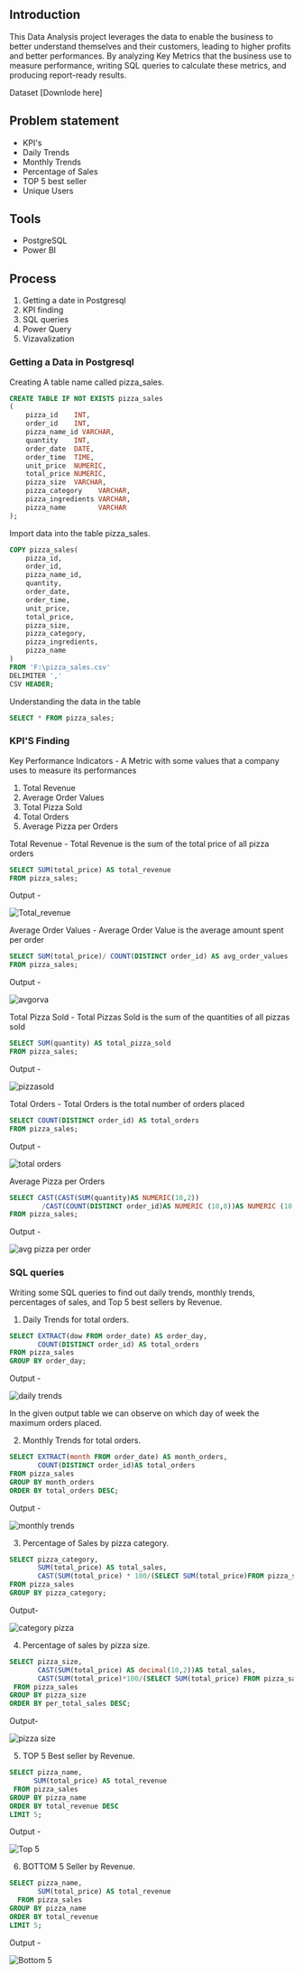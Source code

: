 ## Introduction

This Data Analysis project leverages the data to enable the business to better understand themselves and their customers, leading to higher profits and better performances. By analyzing Key Metrics that the business use to measure performance, writing SQL queries to calculate these metrics, and producing report-ready results.

Dataset [Downlode here]

## Problem statement 

- KPI's
- Daily Trends
- Monthly Trends
- Percentage of Sales
- TOP 5 best seller
- Unique Users
  
## Tools
- PostgreSQL
- Power BI

## Process
1. Getting a date in Postgresql
2. KPI finding
3. SQL queries
4. Power Query
5. Vizavalization

### Getting a Data in Postgresql

Creating A table name called pizza_sales. 

```sql
CREATE TABLE IF NOT EXISTS pizza_sales
(
    pizza_id    INT,
    order_id    INT,
    pizza_name_id VARCHAR,
    quantity    INT,
    order_date  DATE,
    order_time  TIME,
    unit_price  NUMERIC,
    total_price NUMERIC,
    pizza_size  VARCHAR,
    pizza_category    VARCHAR,
    pizza_ingredients VARCHAR,
    pizza_name        VARCHAR
);
```

Import data into the table pizza_sales.

```sql
COPY pizza_sales( 
	pizza_id,
    order_id,
    pizza_name_id,
    quantity,
    order_date,
    order_time,
    unit_price,
    total_price,
    pizza_size,
    pizza_category,
    pizza_ingredients,
    pizza_name
)
FROM 'F:\pizza_sales.csv'
DELIMITER ','
CSV HEADER;
```


Understanding the data in the table

```sql
SELECT * FROM pizza_sales;
```

### KPI'S Finding

Key Performance Indicators - A Metric with some values that a company uses to measure its performances

1. Total Revenue
2. Average Order Values
3. Total Pizza Sold
4. Total Orders
5. Average Pizza per Orders   

Total Revenue - Total Revenue is the sum of the total price of all pizza orders

```sql
SELECT SUM(total_price) AS total_revenue
FROM pizza_sales;
```

Output -

![Total_revenue](https://github.com/pratiraut/Pizza-Analysis/assets/146583441/89def362-9405-44ea-982c-7bad7c970b76)


Average Order Values - Average Order Value is the average amount spent per order

```sql
SELECT SUM(total_price)/ COUNT(DISTINCT order_id) AS avg_order_values
FROM pizza_sales;
```

Output -

![avgorva](https://github.com/pratiraut/Pizza-Analysis/assets/146583441/97035db7-c25e-48e9-a3d1-71a32433620b)


Total Pizza Sold - Total Pizzas Sold is the sum of the quantities of all pizzas sold

```sql
SELECT SUM(quantity) AS total_pizza_sold
FROM pizza_sales;
```

Output -

![pizzasold](https://github.com/pratiraut/Pizza-Analysis/assets/146583441/6b595fe0-d2a6-467e-9f56-d7210f84c3c3)


Total Orders - Total Orders is the total number of orders placed

```sql
SELECT COUNT(DISTINCT order_id) AS total_orders
FROM pizza_sales;
```

Output -

![total orders](https://github.com/pratiraut/Pizza-Analysis/assets/146583441/7fe4867a-3907-493c-b561-d32b54f0ef7a)


Average Pizza per Orders

```sql
SELECT CAST(CAST(SUM(quantity)AS NUMERIC(10,2))
        /CAST(COUNT(DISTINCT order_id)AS NUMERIC (10,0))AS NUMERIC (10,2))
FROM pizza_sales;
```

Output -

![avg pizza per order](https://github.com/pratiraut/Pizza-Analysis/assets/146583441/226fd3e2-f2eb-4166-9cf6-4a65462e9ae2)


### SQL queries

Writing some SQL queries to find out daily trends, monthly trends, percentages of sales, and Top 5 best sellers by Revenue.

1. Daily Trends for total orders.

```sql
SELECT EXTRACT(dow FROM order_date) AS order_day,
       COUNT(DISTINCT order_id) AS total_orders
FROM pizza_sales
GROUP BY order_day;
```

Output - 

![daily trends](https://github.com/pratiraut/Pizza-Analysis/assets/146583441/79d11fc1-801b-4d5f-9851-1bf6dfcd6f46) 

In the given output table we can observe on which day of week the maximum orders placed.

2. Monthly Trends for total orders.

```sql
SELECT EXTRACT(month FROM order_date) AS month_orders,
       COUNT(DISTINCT order_id)AS total_orders
FROM pizza_sales
GROUP BY month_orders
ORDER BY total_orders DESC;
```

Output -

![monthly trends](https://github.com/pratiraut/Pizza-Analysis/assets/146583441/57749dd6-80a8-45f1-868c-3e7c243f279a)


3. Percentage of Sales by pizza category.

```sql
SELECT pizza_category,
       SUM(total_price) AS total_sales,
       CAST(SUM(total_price) * 100/(SELECT SUM(total_price)FROM pizza_sales) AS NUMERIC(10,2)) AS per_total_sales
FROM pizza_sales
GROUP BY pizza_category;
```

Output-

![category pizza](https://github.com/pratiraut/Pizza-Analysis/assets/146583441/02acd471-7fea-423e-ae7d-31fbb255a3a5)


4. Percentage of sales by pizza size.

```sql
SELECT pizza_size,
       CAST(SUM(total_price) AS decimal(10,2))AS total_sales,
	   CAST(SUM(total_price)*100/(SELECT SUM(total_price) FROM pizza_sales) AS decimal (10,2)) AS per_total_sales 
 FROM pizza_sales
GROUP BY pizza_size
ORDER BY per_total_sales DESC;
```

Output-

![pizza size](https://github.com/pratiraut/Pizza-Analysis/assets/146583441/a3722a46-a652-44d2-849d-cba1c4764931)


5. TOP 5 Best seller by Revenue.

 ```sql
SELECT pizza_name,
	   SUM(total_price) AS total_revenue
  FROM pizza_sales
GROUP BY pizza_name
ORDER BY total_revenue DESC
LIMIT 5;
```

Output -

![Top 5](https://github.com/pratiraut/Pizza-Analysis/assets/146583441/2fb97bd6-65f0-4738-801c-2e3b0504e42b)


6. BOTTOM 5 Seller by Revenue.

```sql
SELECT pizza_name,
	   SUM(total_price) AS total_revenue
  FROM pizza_sales
GROUP BY pizza_name
ORDER BY total_revenue 
LIMIT 5;
```

Output - 

![Bottom 5](https://github.com/pratiraut/Pizza-Analysis/assets/146583441/036c752e-33e6-4a6b-b5eb-85542fe04ac3)
